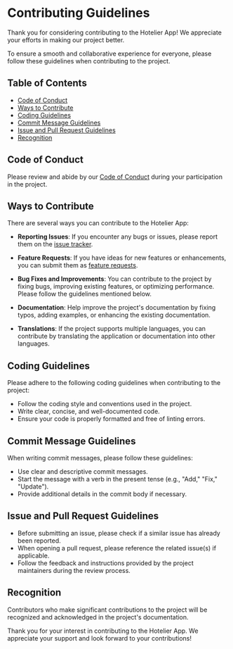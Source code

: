 # Contributing Guidelines

Thank you for considering contributing to the Hotelier App! We appreciate your efforts in making our project better.

To ensure a smooth and collaborative experience for everyone, please follow these guidelines when contributing to the project.

## Table of Contents

- [Code of Conduct](#code-of-conduct)
- [Ways to Contribute](#ways-to-contribute)
- [Coding Guidelines](#coding-guidelines)
- [Commit Message Guidelines](#commit-message-guidelines)
- [Issue and Pull Request Guidelines](#issue-and-pull-request-guidelines)
- [Recognition](#recognition)

## Code of Conduct

Please review and abide by our [Code of Conduct](CODE_OF_CONDUCT.md) during your participation in the project.

## Ways to Contribute

There are several ways you can contribute to the Hotelier App:

- **Reporting Issues**: If you encounter any bugs or issues, please report them on the [issue tracker](https://github.com/your-username/hotelier-app/issues).

- **Feature Requests**: If you have ideas for new features or enhancements, you can submit them as [feature requests](https://github.com/your-username/hotelier-app/issues).

- **Bug Fixes and Improvements**: You can contribute to the project by fixing bugs, improving existing features, or optimizing performance. Please follow the guidelines mentioned below.

- **Documentation**: Help improve the project's documentation by fixing typos, adding examples, or enhancing the existing documentation.

- **Translations**: If the project supports multiple languages, you can contribute by translating the application or documentation into other languages.

## Coding Guidelines

Please adhere to the following coding guidelines when contributing to the project:

- Follow the coding style and conventions used in the project.
- Write clear, concise, and well-documented code.
- Ensure your code is properly formatted and free of linting errors.

## Commit Message Guidelines

When writing commit messages, please follow these guidelines:

- Use clear and descriptive commit messages.
- Start the message with a verb in the present tense (e.g., "Add," "Fix," "Update").
- Provide additional details in the commit body if necessary.

## Issue and Pull Request Guidelines

- Before submitting an issue, please check if a similar issue has already been reported.
- When opening a pull request, please reference the related issue(s) if applicable.
- Follow the feedback and instructions provided by the project maintainers during the review process.

## Recognition

Contributors who make significant contributions to the project will be recognized and acknowledged in the project's documentation.

Thank you for your interest in contributing to the Hotelier App. We appreciate your support and look forward to your contributions!

